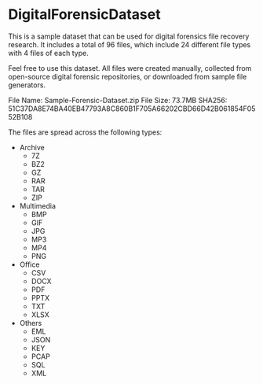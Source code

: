 # DigitalForensicDataset
This is a sample dataset that can be used for digital forensics file recovery research. It includes a total of 96 files, which include 24 different file types with 4 files of each type.

Feel free to use this dataset. All files were created manually, collected from open-source digital forensic repositories, or downloaded from sample file generators.

File Name: Sample-Forensic-Dataset.zip
File Size: 73.7MB
SHA256: 51C37DA8E74BA40EB47793A8C860B1F705A66202CBD66D42B061854F0552B108

The files are spread across the following types:
- Archive
  - 7Z
  - BZ2
  - GZ
  - RAR
  - TAR
  - ZIP
- Multimedia
  - BMP
  - GIF
  - JPG
  - MP3
  - MP4
  - PNG
- Office
  - CSV
  - DOCX
  - PDF
  - PPTX
  - TXT
  - XLSX
- Others
  - EML
  - JSON
  - KEY
  - PCAP
  - SQL
  - XML
  
